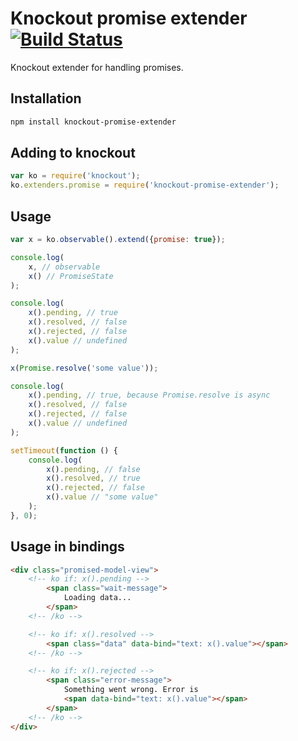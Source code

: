 # Knockout promise extender [![Build Status](https://travis-ci.org/skyh/knockout-promise-extender.svg?branch=master)](https://travis-ci.org/skyh/knockout-promise-extender)

Knockout extender for handling promises.

## Installation

```sh
npm install knockout-promise-extender
```

## Adding to knockout

```js
var ko = require('knockout');
ko.extenders.promise = require('knockout-promise-extender');
```

## Usage

```js
var x = ko.observable().extend({promise: true});

console.log(
    x, // observable
    x() // PromiseState
);

console.log(
    x().pending, // true
    x().resolved, // false
    x().rejected, // false
    x().value // undefined
);

x(Promise.resolve('some value'));

console.log(
    x().pending, // true, because Promise.resolve is async
    x().resolved, // false
    x().rejected, // false
    x().value // undefined
);

setTimeout(function () {
    console.log(
        x().pending, // false
        x().resolved, // true
        x().rejected, // false
        x().value // "some value"
    );
}, 0);
```

## Usage in bindings

```html
<div class="promised-model-view">
    <!-- ko if: x().pending -->
        <span class="wait-message">
            Loading data...
        </span>
    <!-- /ko -->

    <!-- ko if: x().resolved -->
        <span class="data" data-bind="text: x().value"></span>
    <!-- /ko -->

    <!-- ko if: x().rejected -->
        <span class="error-message">
            Something went wrong. Error is
            <span data-bind="text: x().value"></span>
        </span>
    <!-- /ko -->
</div>
```
